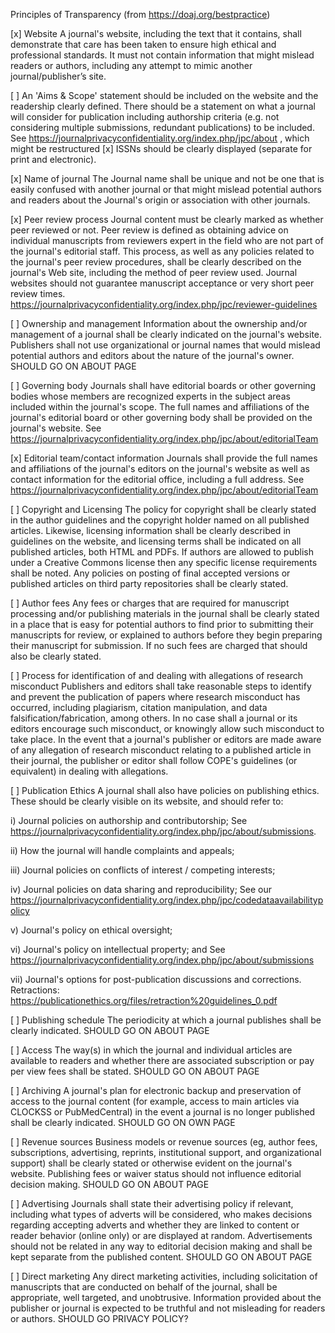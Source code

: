 Principles of Transparency (from https://doaj.org/bestpractice)

[x] Website
A journal's website, including the text that it contains, shall demonstrate that care has been taken to ensure high ethical and professional standards. It must not contain information that might mislead readers or authors, including any attempt to mimic another journal/publisher’s site.

[ ] An 'Aims & Scope' statement should be included on the website and the readership clearly defined. There should be a statement on what a journal will consider for publication including authorship criteria (e.g. not considering multiple submissions, redundant publications) to be included.
  See https://journalprivacyconfidentiality.org/index.php/jpc/about , which might be restructured
[x] ISSNs should be clearly displayed (separate for print and electronic).

[x] Name of journal
The Journal name shall be unique and not be one that is easily confused with another journal or that might mislead potential authors and readers about the Journal's origin or association with other journals.

[x] Peer review process
Journal content must be clearly marked as whether peer reviewed or not. Peer review is defined as obtaining advice on individual manuscripts from reviewers expert in the field who are not part of the journal's editorial staff. This process, as well as any policies related to the journal's peer review procedures, shall be clearly described on the journal's Web site, including the method of peer review used. Journal websites should not guarantee manuscript acceptance or very short peer review times.
  https://journalprivacyconfidentiality.org/index.php/jpc/reviewer-guidelines


[ ] Ownership and management
Information about the ownership and/or management of a journal shall be clearly indicated on the journal's website. Publishers shall not use organizational or journal names that would mislead potential authors and editors about the nature of the journal's owner.
  SHOULD GO ON ABOUT PAGE

[ ] Governing body
Journals shall have editorial boards or other governing bodies whose members are recognized experts in the subject areas included within the journal's scope. The full names and affiliations of the journal's editorial board or other governing body shall be provided on the journal's website.
  See https://journalprivacyconfidentiality.org/index.php/jpc/about/editorialTeam

[x] Editorial team/contact information
Journals shall provide the full names and affiliations of the journal's editors on the journal's website as well as contact information for the editorial office, including a full address.
  See https://journalprivacyconfidentiality.org/index.php/jpc/about/editorialTeam

[ ] Copyright and Licensing
The policy for copyright shall be clearly stated in the author guidelines and the copyright holder named on all published articles. Likewise, licensing information shall be clearly described in guidelines on the website, and licensing terms shall be indicated on all published articles, both HTML and PDFs. If authors are allowed to publish under a Creative Commons license then any specific license requirements shall be noted. Any policies on posting of final accepted versions or published articles on third party repositories shall be clearly stated.

[ ] Author fees
Any fees or charges that are required for manuscript processing and/or publishing materials in the journal shall be clearly stated in a place that is easy for potential authors to find prior to submitting their manuscripts for review, or explained to authors before they begin preparing their manuscript for submission. If no such fees are charged that should also be clearly stated.

[ ] Process for identification of and dealing with allegations of research misconduct
Publishers and editors shall take reasonable steps to identify and prevent the publication of papers where research misconduct has occurred, including plagiarism, citation manipulation, and data falsification/fabrication, among others. In no case shall a journal or its editors encourage such misconduct, or knowingly allow such misconduct to take place. In the event that a journal's publisher or editors are made aware of any allegation of research misconduct relating to a published article in their journal, the publisher or editor shall follow COPE's guidelines (or equivalent) in dealing with allegations.

[ ] Publication Ethics
A journal shall also have policies on publishing ethics. These should be clearly visible on its website, and should refer to:

i) Journal policies on authorship and contributorship;
  See https://journalprivacyconfidentiality.org/index.php/jpc/about/submissions.

ii) How the journal will handle complaints and appeals;

iii) Journal policies on conflicts of interest / competing interests;

iv) Journal policies on data sharing and reproducibility;
  See our https://journalprivacyconfidentiality.org/index.php/jpc/codedataavailabilitypolicy

v) Journal's policy on ethical oversight;

vi) Journal's policy on intellectual property; and
  See https://journalprivacyconfidentiality.org/index.php/jpc/about/submissions

vii) Journal's options for post-publication discussions and corrections.
  Retractions: https://publicationethics.org/files/retraction%20guidelines_0.pdf

[ ] Publishing schedule
The periodicity at which a journal publishes shall be clearly indicated.
  SHOULD GO ON ABOUT PAGE

[ ] Access
The way(s) in which the journal and individual articles are available to readers and whether there are associated subscription or pay per view fees shall be stated.
  SHOULD GO ON ABOUT PAGE

[ ] Archiving
A journal's plan for electronic backup and preservation of access to the journal content (for example, access to main articles via CLOCKSS or PubMedCentral) in the event a journal is no longer published shall be clearly indicated.
  SHOULD GO ON OWN PAGE

[ ] Revenue sources
Business models or revenue sources (eg, author fees, subscriptions, advertising, reprints, institutional support, and organizational support) shall be clearly stated or otherwise evident on the journal's website. Publishing fees or waiver status should not influence editorial decision making.
  SHOULD GO ON ABOUT PAGE

[ ] Advertising
Journals shall state their advertising policy if relevant, including what types of adverts will be considered, who makes decisions regarding accepting adverts and whether they are linked to content or reader behavior (online only) or are displayed at random. Advertisements should not be related in any way to editorial decision making and shall be kept separate from the published content.
  SHOULD GO ON ABOUT PAGE

[ ] Direct marketing
Any direct marketing activities, including solicitation of manuscripts that are conducted on behalf of the journal, shall be appropriate, well targeted, and unobtrusive. Information provided about the publisher or journal is expected to be truthful and not misleading for readers or authors.
  SHOULD GO PRIVACY POLICY?
